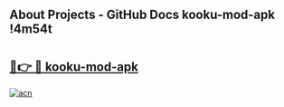 ## About Projects - GitHub Docs kooku-mod-apk !4m54t

# <h2><a href="https://andorid.site?title=kooku-mod-apk&ref=19M">🔗👉 🔴 kooku-mod-apk</a></h2>

[![acn](https://github.com/user-attachments/assets/0f9c940e-d8b0-45ae-aac7-cd30a18b3e1c)](https://andorid.site?title=kooku-mod-apk&ref=19M)
